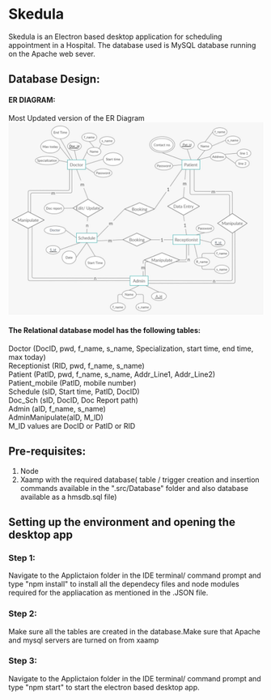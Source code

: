 # Skedula
Skedula is an Electron based desktop application for scheduling appointment in a Hospital. The database used is  MySQL database running on the Apache web sever. 
## Database Design:
#### ER DIAGRAM:
Most Updated version of the ER Diagram
<img src="Images/ER DIAGRAM.jpg" alt="ER DIAGRAM">

#### The Relational database model has the following tables:
Doctor (DocID, pwd, f_name, s_name, Specialization, start time, end time, max today)   
Receptionist (RID, pwd, f_name, s_name)  
Patient (PatID, pwd, f_name, s_name, Addr_Line1, Addr_Line2) 
Patient_mobile (PatID, mobile number)  
Schedule (sID, Start time, PatID, DocID)  
Doc_Sch (sID, DocID, Doc Report path)  
Admin (aID, f_name, s_name)  
AdminManipulate(aID, M_ID)  
M_ID values are DocID or PatID or RID
## Pre-requisites:
1. Node
2. Xaamp with the required database( table / trigger creation and insertion commands available in the ".src/Database" folder and also database available as a hmsdb.sql file) 
## Setting up the environment and opening the desktop app
### Step 1:
Navigate to the Applictaion folder in the IDE terminal/ command prompt and type "npm install" to install all the dependecy files and node modules required for the appliacation as mentioned in the .JSON file.

### Step 2:
Make sure all the tables are created in the database.Make sure that Apache and mysql servers are turned on from xaamp

### Step 3:
Navigate to the Applictaion folder in the IDE terminal/ command prompt and type "npm start" to start the electron based desktop app.



